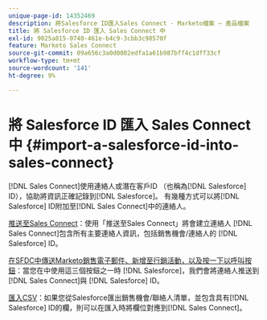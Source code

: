 ```yaml
---
unique-page-id: 14352469
description: 將Salesforce ID匯入Sales Connect - Marketo檔案 — 產品檔案
title: 將 Salesforce ID 匯入 Sales Connect 中
exl-id: 9025a815-0740-461e-b4c9-3cbb3c98570f
feature: Marketo Sales Connect
source-git-commit: 09a656c3a0d0002edfa1a61b987bff4c1dff33cf
workflow-type: tm+mt
source-wordcount: '141'
ht-degree: 9%

---
```


# 將 Salesforce ID 匯入 Sales Connect 中 {#import-a-salesforce-id-into-sales-connect}

[!DNL Sales Connect]使用連絡人或潛在客戶ID （也稱為[!DNL Salesforce] ID），協助將資訊正確記錄到[!DNL Salesforce]。 有幾種方式可以將[!DNL Salesforce] ID附加至[!DNL Sales Connect]中的連絡人。

[推送至Sales Connect](/help/marketo/product-docs/marketo-sales-connect/crm/salesforce-customization/push-to-sales-connect.md)：使用「推送至Sales Connect」將會建立連絡人
[!DNL Sales Connect]包含所有主要連絡人資訊，包括銷售機會/連絡人的
[!DNL Salesforce] ID。

[在SFDC中傳送Marketo銷售電子郵件、新增至行銷活動，以及按一下以呼叫按鈕](/help/marketo/product-docs/marketo-sales-connect/crm/salesforce-customization/how-to-install-sales-connect-buttons-in-salesforce.md)：當您在中使用這三個按鈕之一時
[!DNL Salesforce]，我們會將連絡人推送到
[!DNL Sales Connect]與
[!DNL Salesforce] ID。

[匯入CSV](/help/marketo/product-docs/marketo-sales-connect/people/managing-contacts/import-contacts-via-csv.md)：如果您從Salesforce匯出銷售機會/聯絡人清單，並包含具有[!DNL Salesforce] ID的欄，則可以在匯入時將欄位對應到[!DNL Sales Connect]。

